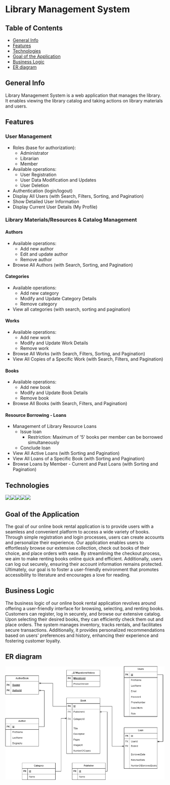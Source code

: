 # Library Management System
## Table of Contents
* [General Info](#general-info)
* [Features](#features)
* [Technologies](#technologies)
* [Goal of the Application](#goal-of-the-application)
* [Business Logic](#business-logic)
* [ER diagram](#er-diagram)

## General Info
Library Management System is a web application that manages the library. It enables viewing the library catalog and taking actions 
on library materials and users.

## Features

### User Management
- Roles (base for authorization):
    - Administrator
    - Librarian
    - Member
- Available operations:
    - User Registration
    - User Data Modification and Updates
    - User Deletion
- Authentication (login/logout)
- Display All Users (with Search, Filters, Sorting, and Pagination)
- Show Detailed User Information
- Display Current User Details (My Profile)
### Library Materials/Resources & Catalog Management

#### Authors
- Available operations:
    - Add new author
    - Edit and update author
    - Remove author
- Browse All Authors (with Search, Sorting, and Pagination)
#### Categories
- Available operations:
    - Add new category
    - Modify and Update Category Details
    - Remove category
- View all categories (with search, sorting and pagination)
#### Works
- Available operations:
    - Add new work
    - Modify and Update Work Details
    - Remove work
- Browse All Works (with Search, Filters, Sorting, and Pagination)
- View All Copies of a Specific Work (with Search, Filters, and Pagination)
#### Books
- Available operations:
    - Add new book
    - Modify and Update Book Details
    - Remove book
- Browse All Books (with Search, Filters, and Pagination)
#### Resource Borrowing - Loans
- Management of Library Resource Loans
    - Issue loan
        - Restriction: Maximum of '5' books per member can be borrowed simultaneously
    - Conclude loan
- View All Active Loans (with Sorting and Pagination)
- View All Loans of a Specific Book (with Sorting and Pagination)
- Browse Loans by Member - Current and Past Loans (with Sorting and Pagination)

## Technologies
<img src="https://cdn.jsdelivr.net/gh/devicons/devicon@latest/icons/dotnetcore/dotnetcore-original.svg"  height="70"/><img src="https://cdn.jsdelivr.net/gh/devicons/devicon@latest/icons/csharp/csharp-original.svg" height="70"/><img src="https://cdn.jsdelivr.net/gh/devicons/devicon@latest/icons/angular/angular-original.svg" height="70"/><img src="https://cdn.jsdelivr.net/gh/devicons/devicon@latest/icons/postgresql/postgresql-original-wordmark.svg" height="70"/><img src="https://cdn.jsdelivr.net/gh/devicons/devicon@latest/icons/typescript/typescript-original.svg" height="70"/>
          
## Goal of the Application
The goal of our online book rental application is to provide users with a seamless and convenient platform to access a wide variety of 
books. Through simple registration and login processes, users can create accounts and personalize their experience. Our application 
enables users to effortlessly browse our extensive collection, check out books of their choice, and place orders with ease. By streamlining
the checkout process, we aim to make renting books online quick and efficient. Additionally, users can log out securely, ensuring their 
account information remains protected. Ultimately, our goal is to foster a user-friendly environment that promotes accessibility to 
literature and encourages a love for reading.

## Business Logic

The business logic of our online book rental application revolves around offering a user-friendly interface for browsing, selecting, and
renting books. Customers can register, log in securely, and browse our extensive catalog. Upon selecting their desired books, they can 
efficiently check them out and place orders. The system manages inventory, tracks rentals, and facilitates secure transactions.
Additionally, it provides personalized recommendations based on users' preferences and history, enhancing their experience and fostering
customer loyalty.

## ER diagram

<img src="ER dijagram baze.jpg" alt="dijagram" width="800"/>
